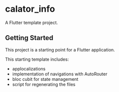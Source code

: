 # calator_info

A Flutter template project.

## Getting Started

This project is a starting point for a Flutter application.

This starting template includes:

- applocalizations
- implementation of navigations with AutoRouter
- bloc cubit for state management
- script for regenerating the files
